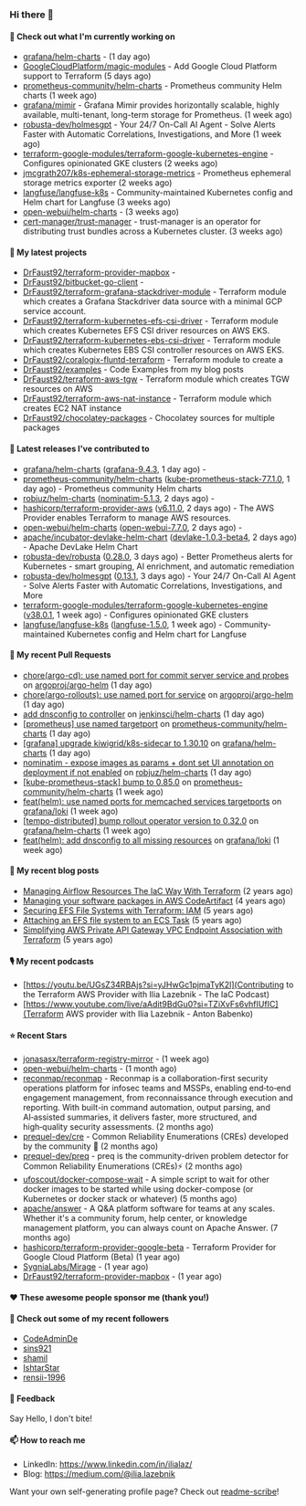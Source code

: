 ### Hi there 👋

#### 👷 Check out what I'm currently working on

- [grafana/helm-charts](https://github.com/grafana/helm-charts) -  (1 day ago)
- [GoogleCloudPlatform/magic-modules](https://github.com/GoogleCloudPlatform/magic-modules) - Add Google Cloud Platform support to Terraform (5 days ago)
- [prometheus-community/helm-charts](https://github.com/prometheus-community/helm-charts) - Prometheus community Helm charts (1 week ago)
- [grafana/mimir](https://github.com/grafana/mimir) - Grafana Mimir provides horizontally scalable, highly available, multi-tenant, long-term storage for Prometheus. (1 week ago)
- [robusta-dev/holmesgpt](https://github.com/robusta-dev/holmesgpt) - Your 24/7 On-Call AI Agent - Solve Alerts Faster with Automatic Correlations, Investigations, and More (1 week ago)
- [terraform-google-modules/terraform-google-kubernetes-engine](https://github.com/terraform-google-modules/terraform-google-kubernetes-engine) - Configures opinionated GKE clusters (2 weeks ago)
- [jmcgrath207/k8s-ephemeral-storage-metrics](https://github.com/jmcgrath207/k8s-ephemeral-storage-metrics) - Prometheus ephemeral storage metrics exporter (2 weeks ago)
- [langfuse/langfuse-k8s](https://github.com/langfuse/langfuse-k8s) - Community-maintained Kubernetes config and Helm chart for Langfuse (3 weeks ago)
- [open-webui/helm-charts](https://github.com/open-webui/helm-charts) -  (3 weeks ago)
- [cert-manager/trust-manager](https://github.com/cert-manager/trust-manager) - trust-manager is an operator for distributing trust bundles across a Kubernetes cluster. (3 weeks ago)

#### 🌱 My latest projects

- [DrFaust92/terraform-provider-mapbox](https://github.com/DrFaust92/terraform-provider-mapbox) - 
- [DrFaust92/bitbucket-go-client](https://github.com/DrFaust92/bitbucket-go-client) - 
- [DrFaust92/terraform-grafana-stackdriver-module](https://github.com/DrFaust92/terraform-grafana-stackdriver-module) - Terraform module which creates a Grafana Stackdriver data source with a minimal GCP service account.
- [DrFaust92/terraform-kubernetes-efs-csi-driver](https://github.com/DrFaust92/terraform-kubernetes-efs-csi-driver) - Terraform module which creates Kubernetes EFS CSI driver resources on AWS EKS.
- [DrFaust92/terraform-kubernetes-ebs-csi-driver](https://github.com/DrFaust92/terraform-kubernetes-ebs-csi-driver) - Terraform module which creates Kubernetes EBS CSI controller resources on AWS EKS.
- [DrFaust92/coralogix-fluntd-terraform](https://github.com/DrFaust92/coralogix-fluntd-terraform) - Terraform module to create a 
- [DrFaust92/examples](https://github.com/DrFaust92/examples) - Code Examples from my blog posts
- [DrFaust92/terraform-aws-tgw](https://github.com/DrFaust92/terraform-aws-tgw) - Terraform module which creates TGW resources on AWS
- [DrFaust92/terraform-aws-nat-instance](https://github.com/DrFaust92/terraform-aws-nat-instance) - Terraform module which creates EC2 NAT instance
- [DrFaust92/chocolatey-packages](https://github.com/DrFaust92/chocolatey-packages) - Chocolatey sources for multiple packages

#### 🔭 Latest releases I've contributed to

- [grafana/helm-charts](https://github.com/grafana/helm-charts) ([grafana-9.4.3](https://github.com/grafana/helm-charts/releases/tag/grafana-9.4.3), 1 day ago) - 
- [prometheus-community/helm-charts](https://github.com/prometheus-community/helm-charts) ([kube-prometheus-stack-77.1.0](https://github.com/prometheus-community/helm-charts/releases/tag/kube-prometheus-stack-77.1.0), 1 day ago) - Prometheus community Helm charts
- [robjuz/helm-charts](https://github.com/robjuz/helm-charts) ([nominatim-5.1.3](https://github.com/robjuz/helm-charts/releases/tag/nominatim-5.1.3), 2 days ago) - 
- [hashicorp/terraform-provider-aws](https://github.com/hashicorp/terraform-provider-aws) ([v6.11.0](https://github.com/hashicorp/terraform-provider-aws/releases/tag/v6.11.0), 2 days ago) - The AWS Provider enables Terraform to manage AWS resources.
- [open-webui/helm-charts](https://github.com/open-webui/helm-charts) ([open-webui-7.7.0](https://github.com/open-webui/helm-charts/releases/tag/open-webui-7.7.0), 2 days ago) - 
- [apache/incubator-devlake-helm-chart](https://github.com/apache/incubator-devlake-helm-chart) ([devlake-1.0.3-beta4](https://github.com/apache/incubator-devlake-helm-chart/releases/tag/devlake-1.0.3-beta4), 2 days ago) - Apache DevLake Helm Chart
- [robusta-dev/robusta](https://github.com/robusta-dev/robusta) ([0.28.0](https://github.com/robusta-dev/robusta/releases/tag/0.28.0), 3 days ago) - Better Prometheus alerts for Kubernetes - smart grouping, AI enrichment, and automatic remediation
- [robusta-dev/holmesgpt](https://github.com/robusta-dev/holmesgpt) ([0.13.1](https://github.com/robusta-dev/holmesgpt/releases/tag/0.13.1), 3 days ago) - Your 24/7 On-Call AI Agent - Solve Alerts Faster with Automatic Correlations, Investigations, and More
- [terraform-google-modules/terraform-google-kubernetes-engine](https://github.com/terraform-google-modules/terraform-google-kubernetes-engine) ([v38.0.1](https://github.com/terraform-google-modules/terraform-google-kubernetes-engine/releases/tag/v38.0.1), 1 week ago) - Configures opinionated GKE clusters
- [langfuse/langfuse-k8s](https://github.com/langfuse/langfuse-k8s) ([langfuse-1.5.0](https://github.com/langfuse/langfuse-k8s/releases/tag/langfuse-1.5.0), 1 week ago) - Community-maintained Kubernetes config and Helm chart for Langfuse

#### 🔨 My recent Pull Requests

- [chore(argo-cd): use named port for commit server service and probes](https://github.com/argoproj/argo-helm/pull/3456) on [argoproj/argo-helm](https://github.com/argoproj/argo-helm) (1 day ago)
- [chore(argo-rollouts): use named port for service](https://github.com/argoproj/argo-helm/pull/3455) on [argoproj/argo-helm](https://github.com/argoproj/argo-helm) (1 day ago)
- [add dnsconfig to controller](https://github.com/jenkinsci/helm-charts/pull/1478) on [jenkinsci/helm-charts](https://github.com/jenkinsci/helm-charts) (1 day ago)
- [[prometheus] use named targetport](https://github.com/prometheus-community/helm-charts/pull/6097) on [prometheus-community/helm-charts](https://github.com/prometheus-community/helm-charts) (1 day ago)
- [[grafana] upgrade kiwigrid/k8s-sidecar to 1.30.10](https://github.com/grafana/helm-charts/pull/3879) on [grafana/helm-charts](https://github.com/grafana/helm-charts) (1 day ago)
- [nominatim - expose images as params &#43; dont set UI annotation on deployment if not enabled](https://github.com/robjuz/helm-charts/pull/138) on [robjuz/helm-charts](https://github.com/robjuz/helm-charts) (1 day ago)
- [[kube-prometheus-stack] bump to 0.85.0](https://github.com/prometheus-community/helm-charts/pull/6084) on [prometheus-community/helm-charts](https://github.com/prometheus-community/helm-charts) (1 week ago)
- [feat(helm): use named ports for memcached services targetports](https://github.com/grafana/loki/pull/18990) on [grafana/loki](https://github.com/grafana/loki) (1 week ago)
- [[tempo-distributed] bump rollout operator version to 0.32.0](https://github.com/grafana/helm-charts/pull/3862) on [grafana/helm-charts](https://github.com/grafana/helm-charts) (1 week ago)
- [feat(helm): add dnsconfig to all missing resources](https://github.com/grafana/loki/pull/18903) on [grafana/loki](https://github.com/grafana/loki) (1 week ago)

#### 📜 My recent blog posts

- [Managing Airflow Resources The IaC Way With Terraform](https://engineering.placer.ai/managing-airflow-resources-the-iac-way-with-terraform-ea5b8db573ad?source=rss-cac402f06fa8------2) (2 years ago)
- [Managing your software packages in AWS CodeArtifact](https://medium.com/@ilia.lazebnik/managing-your-software-packages-in-aws-codeartifact-12d00053e243?source=rss-cac402f06fa8------2) (4 years ago)
- [Securing EFS File Systems with Terraform: IAM](https://medium.com/@ilia.lazebnik/securing-efs-file-systems-with-terraform-iam-d2a066c198ab?source=rss-cac402f06fa8------2) (5 years ago)
- [Attaching an EFS file system to an ECS Task](https://medium.com/@ilia.lazebnik/attaching-an-efs-file-system-to-an-ecs-task-7bd15b76a6ef?source=rss-cac402f06fa8------2) (5 years ago)
- [Simplifying AWS Private API Gateway VPC Endpoint Association with Terraform](https://medium.com/@ilia.lazebnik/simplifying-aws-private-api-gateway-vpc-endpoint-association-with-terraform-b379a247afbf?source=rss-cac402f06fa8------2) (5 years ago)

#### 🎙️ My recent podcasts
- [https://youtu.be/UGsZ34RBAjs?si=yJHwGc1pjmaTyK2l](Contributing to the Terraform AWS Provider with Ilia Lazebnik - The IaC Podcast)
- [https://www.youtube.com/live/aAdit9BdGu0?si=TZiXvFs6vhfIUfIC](Terraform AWS provider with Ilia Lazebnik - Anton Babenko)

#### ⭐ Recent Stars

- [jonasasx/terraform-registry-mirror](https://github.com/jonasasx/terraform-registry-mirror) -  (1 week ago)
- [open-webui/helm-charts](https://github.com/open-webui/helm-charts) -  (1 month ago)
- [reconmap/reconmap](https://github.com/reconmap/reconmap) - Reconmap is a collaboration-first security operations platform for infosec teams and MSSPs, enabling end‑to‑end engagement management, from reconnaissance through execution and reporting. With built-in command automation, output parsing, and AI‑assisted summaries, it delivers faster, more structured, and high‑quality security assessments. (2 months ago)
- [prequel-dev/cre](https://github.com/prequel-dev/cre) - Common Reliability Enumerations (CREs) developed by the community 📖 (2 months ago)
- [prequel-dev/preq](https://github.com/prequel-dev/preq) - preq is the community-driven problem detector for Common Reliability Enumerations (CREs)⚡️ (2 months ago)
- [ufoscout/docker-compose-wait](https://github.com/ufoscout/docker-compose-wait) - A simple script to wait for other docker images to be started while using docker-compose (or Kubernetes or docker stack or whatever) (5 months ago)
- [apache/answer](https://github.com/apache/answer) - A Q&amp;A platform software for teams at any scales. Whether it&#39;s a community forum, help center, or knowledge management platform, you can always count on Apache Answer. (7 months ago)
- [hashicorp/terraform-provider-google-beta](https://github.com/hashicorp/terraform-provider-google-beta) - Terraform Provider for Google Cloud Platform (Beta) (1 year ago)
- [SygniaLabs/Mirage](https://github.com/SygniaLabs/Mirage) -  (1 year ago)
- [DrFaust92/terraform-provider-mapbox](https://github.com/DrFaust92/terraform-provider-mapbox) -  (1 year ago)

#### ❤️ These awesome people sponsor me (thank you!)


#### 👯 Check out some of my recent followers

- [CodeAdminDe](https://github.com/CodeAdminDe)
- [sins921](https://github.com/sins921)
- [shamil](https://github.com/shamil)
- [IshtarStar](https://github.com/IshtarStar)
- [rensii-1996](https://github.com/rensii-1996)

#### 💬 Feedback

Say Hello, I don't bite!

#### 📫 How to reach me

- LinkedIn: https://www.linkedin.com/in/ilialaz/
- Blog: https://medium.com/@ilia.lazebnik

Want your own self-generating profile page? Check out [readme-scribe](https://github.com/muesli/readme-scribe)!



